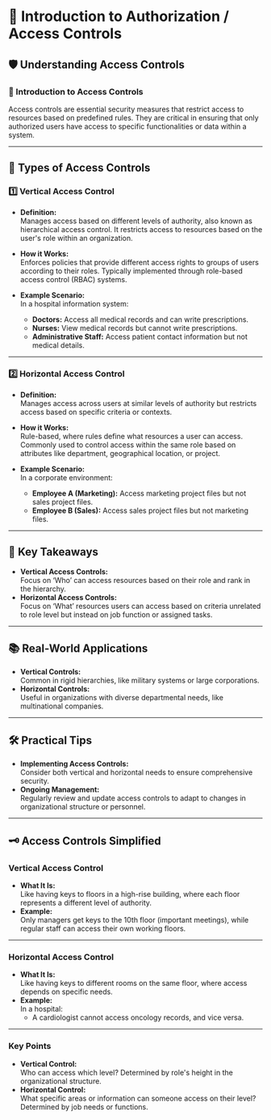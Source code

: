 
# 📔 Introduction to Authorization / Access Controls

## 🛡️ Understanding Access Controls

### 📖 Introduction to Access Controls
Access controls are essential security measures that restrict access to resources based on predefined rules. They are critical in ensuring that only authorized users have access to specific functionalities or data within a system.

---

## 🚀 Types of Access Controls

### 1️⃣ Vertical Access Control
- **Definition:**  
  Manages access based on different levels of authority, also known as hierarchical access control. It restricts access to resources based on the user's role within an organization.

- **How it Works:**  
  Enforces policies that provide different access rights to groups of users according to their roles. Typically implemented through role-based access control (RBAC) systems.

- **Example Scenario:**  
  In a hospital information system:  
  - **Doctors:** Access all medical records and can write prescriptions.  
  - **Nurses:** View medical records but cannot write prescriptions.  
  - **Administrative Staff:** Access patient contact information but not medical details.

---

### 2️⃣ Horizontal Access Control
- **Definition:**  
  Manages access across users at similar levels of authority but restricts access based on specific criteria or contexts.

- **How it Works:**  
  Rule-based, where rules define what resources a user can access. Commonly used to control access within the same role based on attributes like department, geographical location, or project.

- **Example Scenario:**  
  In a corporate environment:  
  - **Employee A (Marketing):** Access marketing project files but not sales project files.  
  - **Employee B (Sales):** Access sales project files but not marketing files.  

---

## 🌟 Key Takeaways
- **Vertical Access Controls:**  
  Focus on ‘Who’ can access resources based on their role and rank in the hierarchy.  
- **Horizontal Access Controls:**  
  Focus on ‘What’ resources users can access based on criteria unrelated to role level but instead on job function or assigned tasks.

---

## 📚 Real-World Applications
- **Vertical Controls:**  
  Common in rigid hierarchies, like military systems or large corporations.  
- **Horizontal Controls:**  
  Useful in organizations with diverse departmental needs, like multinational companies.

---

## 🛠️ Practical Tips
- **Implementing Access Controls:**  
  Consider both vertical and horizontal needs to ensure comprehensive security.  
- **Ongoing Management:**  
  Regularly review and update access controls to adapt to changes in organizational structure or personnel.

---

## 🗝️ Access Controls Simplified

### Vertical Access Control
- **What It Is:**  
  Like having keys to floors in a high-rise building, where each floor represents a different level of authority.  
- **Example:**  
  Only managers get keys to the 10th floor (important meetings), while regular staff can access their own working floors.

---

### Horizontal Access Control
- **What It Is:**  
  Like having keys to different rooms on the same floor, where access depends on specific needs.  
- **Example:**  
  In a hospital:  
  - A cardiologist cannot access oncology records, and vice versa.

---

### Key Points
- **Vertical Control:**  
  Who can access which level? Determined by role's height in the organizational structure.  
- **Horizontal Control:**  
  What specific areas or information can someone access on their level? Determined by job needs or functions.
